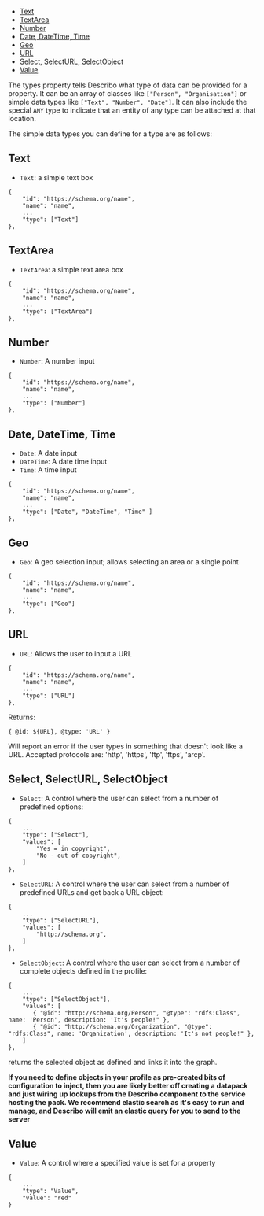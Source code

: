 - [Text](#text)
- [TextArea](#textarea)
- [Number](#number)
- [Date, DateTime, Time](#date-datetime-time)
- [Geo](#geo)
- [URL](#url)
- [Select, SelectURL, SelectObject](#select-selecturl-selectobject)
- [Value](#value)

The types property tells Describo what type of data can be provided for a property. It can be an
array of classes like `["Person", "Organisation"]` or simple data types like
`["Text", "Number", "Date"]`. It can also include the special `ANY` type to indicate that an entity
of any type can be attached at that location.

The simple data types you can define for a type are as follows:

## Text

-   `Text`: a simple text box

```
{
    "id": "https://schema.org/name",
    "name": "name",
    ...
    "type": ["Text"]
},
```

## TextArea

-   `TextArea`: a simple text area box

```
{
    "id": "https://schema.org/name",
    "name": "name",
    ...
    "type": ["TextArea"]
},
```

## Number

-   `Number`: A number input

```
{
    "id": "https://schema.org/name",
    "name": "name",
    ...
    "type": ["Number"]
},
```

## Date, DateTime, Time

-   `Date`: A date input
-   `DateTime`: A date time input
-   `Time`: A time input

```
{
    "id": "https://schema.org/name",
    "name": "name",
    ...
    "type": ["Date", "DateTime", "Time" ]
},
```

## Geo

-   `Geo`: A geo selection input; allows selecting an area or a single point

```
{
    "id": "https://schema.org/name",
    "name": "name",
    ...
    "type": ["Geo"]
},
```

## URL

-   `URL`: Allows the user to input a URL

```
{
    "id": "https://schema.org/name",
    "name": "name",
    ...
    "type": ["URL"]
},
```

Returns:

```
{ @id: ${URL}, @type: 'URL' }
```

Will report an error if the user types in something that doesn't look like a URL. Accepted protocols
are: 'http', 'https', 'ftp', 'ftps', 'arcp'.

## Select, SelectURL, SelectObject

-   `Select`: A control where the user can select from a number of predefined options:

```
{
    ...
    "type": ["Select"],
    "values": [
        "Yes = in copyright",
        "No - out of copyright",
    ]
},
```

-   `SelectURL`: A control where the user can select from a number of predefined URLs and get back a
    URL object:

```
{
    ...
    "type": ["SelectURL"],
    "values": [
        "http://schema.org",
    ]
},
```

-   `SelectObject`: A control where the user can select from a number of complete objects defined in
    the profile:

```
{
    ...
    "type": ["SelectObject"],
    "values": [
       { "@id": "http://schema.org/Person", "@type": "rdfs:Class", name: 'Person', description: 'It's people!" },
       { "@id": "http://schema.org/Organization", "@type": "rdfs:Class", name: 'Organization', description: 'It's not people!" },
    ]
},
```

returns the selected object as defined and links it into the graph.

**If you need to define objects in your profile as pre-created bits of configuration to inject, then
you are likely better off creating a datapack and just wiring up lookups from the Describo component
to the service hosting the pack. We recommend elastic search as it's easy to run and manage, and
Describo will emit an elastic query for you to send to the server**

## Value

-   `Value`: A control where a specified value is set for a property

```
{
    ...
    "type": "Value",
    "value": "red"
}
```
